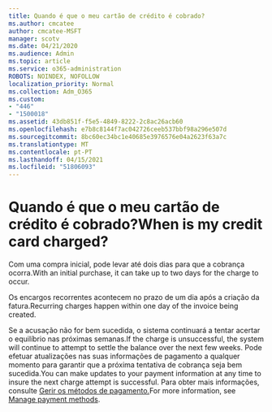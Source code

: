 ```yaml
---
title: Quando é que o meu cartão de crédito é cobrado?
ms.author: cmcatee
author: cmcatee-MSFT
manager: scotv
ms.date: 04/21/2020
ms.audience: Admin
ms.topic: article
ms.service: o365-administration
ROBOTS: NOINDEX, NOFOLLOW
localization_priority: Normal
ms.collection: Adm_O365
ms.custom:
- "446"
- "1500018"
ms.assetid: 43db851f-f5e5-4849-8222-2c8ac26acb60
ms.openlocfilehash: e7b8c8144f7ac042726ceeb537bbf98a296e507d
ms.sourcegitcommit: 8bc60ec34bc1e40685e3976576e04a2623f63a7c
ms.translationtype: MT
ms.contentlocale: pt-PT
ms.lasthandoff: 04/15/2021
ms.locfileid: "51806093"
---
```

# <a name="when-is-my-credit-card-charged"></a><span data-ttu-id="a6cfc-102">Quando é que o meu cartão de crédito é cobrado?</span><span class="sxs-lookup"><span data-stu-id="a6cfc-102">When is my credit card charged?</span></span>

<span data-ttu-id="a6cfc-103">Com uma compra inicial, pode levar até dois dias para que a cobrança ocorra.</span><span class="sxs-lookup"><span data-stu-id="a6cfc-103">With an initial purchase, it can take up to two days for the charge to occur.</span></span>
  
<span data-ttu-id="a6cfc-104">Os encargos recorrentes acontecem no prazo de um dia após a criação da fatura.</span><span class="sxs-lookup"><span data-stu-id="a6cfc-104">Recurring charges happen within one day of the invoice being created.</span></span>
  
<span data-ttu-id="a6cfc-105">Se a acusação não for bem sucedida, o sistema continuará a tentar acertar o equilíbrio nas próximas semanas.</span><span class="sxs-lookup"><span data-stu-id="a6cfc-105">If the charge is unsuccessful, the system will continue to attempt to settle the balance over the next few weeks.</span></span> <span data-ttu-id="a6cfc-106">Pode efetuar atualizações nas suas informações de pagamento a qualquer momento para garantir que a próxima tentativa de cobrança seja bem sucedida.</span><span class="sxs-lookup"><span data-stu-id="a6cfc-106">You can make updates to your payment information at any time to insure the next charge attempt is successful.</span></span> <span data-ttu-id="a6cfc-107">Para obter mais informações, consulte [Gerir os métodos de pagamento.](https://docs.microsoft.com/microsoft-365/commerce/billing-and-payments/manage-payment-methods)</span><span class="sxs-lookup"><span data-stu-id="a6cfc-107">For more information, see [Manage payment methods](https://docs.microsoft.com/microsoft-365/commerce/billing-and-payments/manage-payment-methods).</span></span>